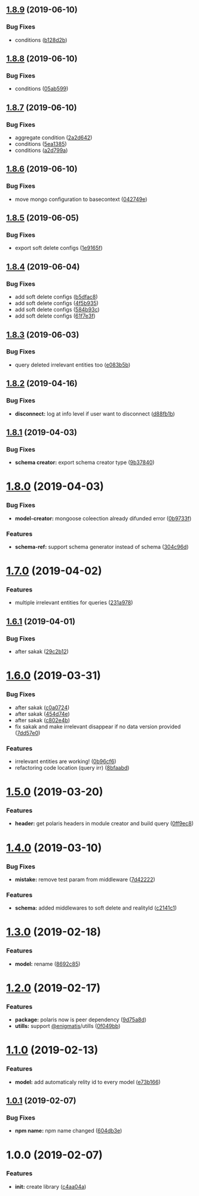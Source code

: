 ## [1.8.9](https://github.com/Enigmatis/mongo-driver/compare/v1.8.8...v1.8.9) (2019-06-10)


### Bug Fixes

* conditions ([b128d2b](https://github.com/Enigmatis/mongo-driver/commit/b128d2b))

## [1.8.8](https://github.com/Enigmatis/mongo-driver/compare/v1.8.7...v1.8.8) (2019-06-10)


### Bug Fixes

* conditions ([05ab599](https://github.com/Enigmatis/mongo-driver/commit/05ab599))

## [1.8.7](https://github.com/Enigmatis/mongo-driver/compare/v1.8.6...v1.8.7) (2019-06-10)


### Bug Fixes

* aggregate condition ([2a2d642](https://github.com/Enigmatis/mongo-driver/commit/2a2d642))
* conditions ([5ea1385](https://github.com/Enigmatis/mongo-driver/commit/5ea1385))
* conditions ([a2d799a](https://github.com/Enigmatis/mongo-driver/commit/a2d799a))

## [1.8.6](https://github.com/Enigmatis/mongo-driver/compare/v1.8.5...v1.8.6) (2019-06-10)


### Bug Fixes

* move mongo configuration to basecontext ([042749e](https://github.com/Enigmatis/mongo-driver/commit/042749e))

## [1.8.5](https://github.com/Enigmatis/mongo-driver/compare/v1.8.4...v1.8.5) (2019-06-05)


### Bug Fixes

* export soft delete configs ([1e9165f](https://github.com/Enigmatis/mongo-driver/commit/1e9165f))

## [1.8.4](https://github.com/Enigmatis/mongo-driver/compare/v1.8.3...v1.8.4) (2019-06-04)


### Bug Fixes

* add soft delete configs ([b5dfac8](https://github.com/Enigmatis/mongo-driver/commit/b5dfac8))
* add soft delete configs ([4f5b935](https://github.com/Enigmatis/mongo-driver/commit/4f5b935))
* add soft delete configs ([584b93c](https://github.com/Enigmatis/mongo-driver/commit/584b93c))
* add soft delete configs ([61f7e3f](https://github.com/Enigmatis/mongo-driver/commit/61f7e3f))

## [1.8.3](https://github.com/Enigmatis/mongo-driver/compare/v1.8.2...v1.8.3) (2019-06-03)


### Bug Fixes

* query deleted irrelevant entities too ([e083b5b](https://github.com/Enigmatis/mongo-driver/commit/e083b5b))

## [1.8.2](https://github.com/Enigmatis/mongo-driver/compare/v1.8.1...v1.8.2) (2019-04-16)


### Bug Fixes

* **disconnect:** log at info level if user want to disconnect ([d88fb1b](https://github.com/Enigmatis/mongo-driver/commit/d88fb1b))

## [1.8.1](https://github.com/Enigmatis/mongo-driver/compare/v1.8.0...v1.8.1) (2019-04-03)


### Bug Fixes

* **schema creator:** export schema creator type ([9b37840](https://github.com/Enigmatis/mongo-driver/commit/9b37840))

# [1.8.0](https://github.com/Enigmatis/mongo-driver/compare/v1.7.0...v1.8.0) (2019-04-03)


### Bug Fixes

* **model-creator:** mongoose coleection already difunded error ([0b9733f](https://github.com/Enigmatis/mongo-driver/commit/0b9733f))


### Features

* **schema-ref:** support schema generator instead of schema ([304c96d](https://github.com/Enigmatis/mongo-driver/commit/304c96d))

# [1.7.0](https://github.com/Enigmatis/mongo-driver/compare/v1.6.1...v1.7.0) (2019-04-02)


### Features

* multiple irrelevant entities for queries ([231a978](https://github.com/Enigmatis/mongo-driver/commit/231a978))

## [1.6.1](https://github.com/Enigmatis/mongo-driver/compare/v1.6.0...v1.6.1) (2019-04-01)


### Bug Fixes

* after sakak ([29c2b12](https://github.com/Enigmatis/mongo-driver/commit/29c2b12))

# [1.6.0](https://github.com/Enigmatis/mongo-driver/compare/v1.5.0...v1.6.0) (2019-03-31)


### Bug Fixes

* after sakak ([c0a0724](https://github.com/Enigmatis/mongo-driver/commit/c0a0724))
* after sakak ([454d74e](https://github.com/Enigmatis/mongo-driver/commit/454d74e))
* after sakak ([c802e4b](https://github.com/Enigmatis/mongo-driver/commit/c802e4b))
* fix sakak and make irrelevant disappear if no data version provided ([7dd57e0](https://github.com/Enigmatis/mongo-driver/commit/7dd57e0))


### Features

* irrelevant entities are working! ([0b96cf6](https://github.com/Enigmatis/mongo-driver/commit/0b96cf6))
* refactoring code location (query irr) ([8bfaabd](https://github.com/Enigmatis/mongo-driver/commit/8bfaabd))

# [1.5.0](https://github.com/Enigmatis/mongo-driver/compare/v1.4.0...v1.5.0) (2019-03-20)


### Features

* **header:** get polaris headers in module creator and build query ([0ff9ec8](https://github.com/Enigmatis/mongo-driver/commit/0ff9ec8))

# [1.4.0](https://github.com/Enigmatis/mongo-driver/compare/v1.3.0...v1.4.0) (2019-03-10)


### Bug Fixes

* **mistake:** remove test param from middleware ([7d42222](https://github.com/Enigmatis/mongo-driver/commit/7d42222))


### Features

* **schema:** added  middlewares to soft delete and realityId ([c2141c1](https://github.com/Enigmatis/mongo-driver/commit/c2141c1))

# [1.3.0](https://github.com/Enigmatis/mongo-driver/compare/v1.2.0...v1.3.0) (2019-02-18)


### Features

* **model:** rename ([8692c85](https://github.com/Enigmatis/mongo-driver/commit/8692c85))

# [1.2.0](https://github.com/Enigmatis/mongo-driver/compare/v1.1.0...v1.2.0) (2019-02-17)


### Features

* **package:** polaris now is peer dependency ([9d75a8d](https://github.com/Enigmatis/mongo-driver/commit/9d75a8d))
* **utills:** support [@enigmatis](https://github.com/enigmatis)/utills ([0f049bb](https://github.com/Enigmatis/mongo-driver/commit/0f049bb))

# [1.1.0](https://github.com/Enigmatis/mongo-driver/compare/v1.0.1...v1.1.0) (2019-02-13)


### Features

* **model:** add automaticaly relity id to every model ([e73b166](https://github.com/Enigmatis/mongo-driver/commit/e73b166))

## [1.0.1](https://github.com/Enigmatis/mongo-driver/compare/v1.0.0...v1.0.1) (2019-02-07)


### Bug Fixes

* **npm name:** npm name changed ([604db3e](https://github.com/Enigmatis/mongo-driver/commit/604db3e))

# 1.0.0 (2019-02-07)


### Features

* **init:** create library ([c4aa04a](https://github.com/Enigmatis/mongo-driver/commit/c4aa04a))
